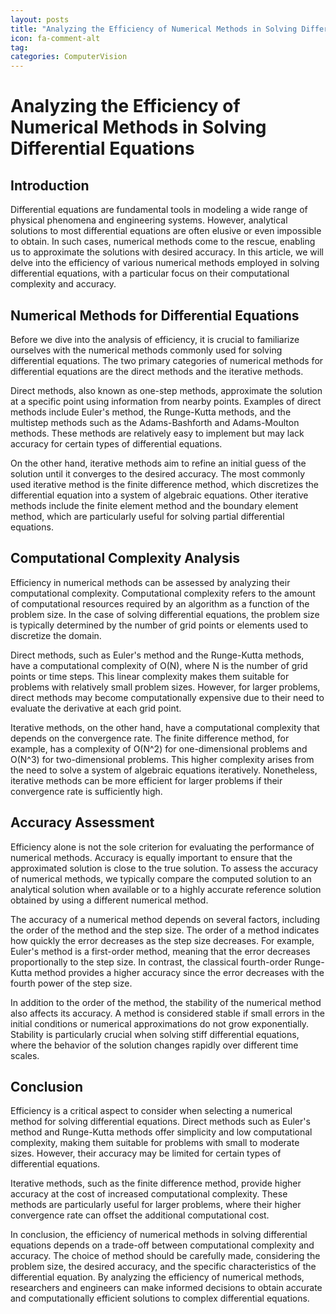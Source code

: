 ```yaml
---
layout: posts
title: "Analyzing the Efficiency of Numerical Methods in Solving Differential Equations"
icon: fa-comment-alt
tag:      
categories: ComputerVision
---
```



# Analyzing the Efficiency of Numerical Methods in Solving Differential Equations

## Introduction

Differential equations are fundamental tools in modeling a wide range of physical phenomena and engineering systems. However, analytical solutions to most differential equations are often elusive or even impossible to obtain. In such cases, numerical methods come to the rescue, enabling us to approximate the solutions with desired accuracy. In this article, we will delve into the efficiency of various numerical methods employed in solving differential equations, with a particular focus on their computational complexity and accuracy.

## Numerical Methods for Differential Equations

Before we dive into the analysis of efficiency, it is crucial to familiarize ourselves with the numerical methods commonly used for solving differential equations. The two primary categories of numerical methods for differential equations are the direct methods and the iterative methods.

Direct methods, also known as one-step methods, approximate the solution at a specific point using information from nearby points. Examples of direct methods include Euler's method, the Runge-Kutta methods, and the multistep methods such as the Adams-Bashforth and Adams-Moulton methods. These methods are relatively easy to implement but may lack accuracy for certain types of differential equations.

On the other hand, iterative methods aim to refine an initial guess of the solution until it converges to the desired accuracy. The most commonly used iterative method is the finite difference method, which discretizes the differential equation into a system of algebraic equations. Other iterative methods include the finite element method and the boundary element method, which are particularly useful for solving partial differential equations.

## Computational Complexity Analysis

Efficiency in numerical methods can be assessed by analyzing their computational complexity. Computational complexity refers to the amount of computational resources required by an algorithm as a function of the problem size. In the case of solving differential equations, the problem size is typically determined by the number of grid points or elements used to discretize the domain.

Direct methods, such as Euler's method and the Runge-Kutta methods, have a computational complexity of O(N), where N is the number of grid points or time steps. This linear complexity makes them suitable for problems with relatively small problem sizes. However, for larger problems, direct methods may become computationally expensive due to their need to evaluate the derivative at each grid point.

Iterative methods, on the other hand, have a computational complexity that depends on the convergence rate. The finite difference method, for example, has a complexity of O(N^2) for one-dimensional problems and O(N^3) for two-dimensional problems. This higher complexity arises from the need to solve a system of algebraic equations iteratively. Nonetheless, iterative methods can be more efficient for larger problems if their convergence rate is sufficiently high.

## Accuracy Assessment

Efficiency alone is not the sole criterion for evaluating the performance of numerical methods. Accuracy is equally important to ensure that the approximated solution is close to the true solution. To assess the accuracy of numerical methods, we typically compare the computed solution to an analytical solution when available or to a highly accurate reference solution obtained by using a different numerical method.

The accuracy of a numerical method depends on several factors, including the order of the method and the step size. The order of a method indicates how quickly the error decreases as the step size decreases. For example, Euler's method is a first-order method, meaning that the error decreases proportionally to the step size. In contrast, the classical fourth-order Runge-Kutta method provides a higher accuracy since the error decreases with the fourth power of the step size.

In addition to the order of the method, the stability of the numerical method also affects its accuracy. A method is considered stable if small errors in the initial conditions or numerical approximations do not grow exponentially. Stability is particularly crucial when solving stiff differential equations, where the behavior of the solution changes rapidly over different time scales.

## Conclusion

Efficiency is a critical aspect to consider when selecting a numerical method for solving differential equations. Direct methods such as Euler's method and Runge-Kutta methods offer simplicity and low computational complexity, making them suitable for problems with small to moderate sizes. However, their accuracy may be limited for certain types of differential equations.

Iterative methods, such as the finite difference method, provide higher accuracy at the cost of increased computational complexity. These methods are particularly useful for larger problems, where their higher convergence rate can offset the additional computational cost.

In conclusion, the efficiency of numerical methods in solving differential equations depends on a trade-off between computational complexity and accuracy. The choice of method should be carefully made, considering the problem size, the desired accuracy, and the specific characteristics of the differential equation. By analyzing the efficiency of numerical methods, researchers and engineers can make informed decisions to obtain accurate and computationally efficient solutions to complex differential equations.